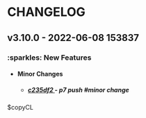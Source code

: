 <h1>CHANGELOG</h1><h2>v3.10.0 - 2022-06-08 153837</h2><h3>:sparkles: New Features</h3> <ul><li><h4>Minor Changes</h4></li> <ul><h5> <li><a href='https://github.com/nostradini/myrepo3/commit/c235df2'> c235df2 </a> - p7 push #minor change </li></h5></ul></ul> $copyCL
